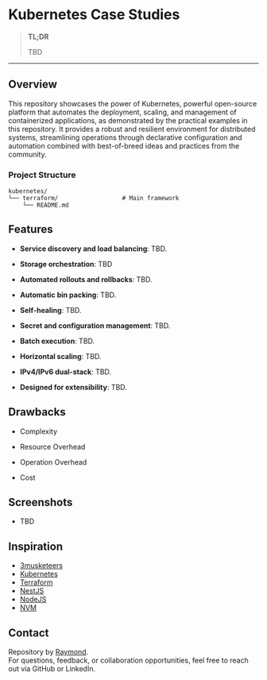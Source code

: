 # Kubernetes Case Studies

> **TL;DR**
>
> TBD

---

## Overview

This repository showcases the power of Kubernetes, powerful open-source platform that automates the deployment, scaling, and management of containerized applications, as demonstrated by the practical examples in this repository. It provides a robust and resilient environment for distributed systems, streamlining operations through declarative configuration and automation combined with best-of-breed ideas and practices from the community.

### Project Structure

```
kubernetes/
└── terraform/                  # Main framework
    └── README.md
```

## Features

- **Service discovery and load balancing**: TBD.

- **Storage orchestration**: TBD

- **Automated rollouts and rollbacks**: TBD.

- **Automatic bin packing**: TBD.

- **Self-healing**: TBD.

- **Secret and configuration management**: TBD.

- **Batch execution**: TBD.

- **Horizontal scaling**: TBD.

- **IPv4/IPv6 dual-stack**: TBD.

- **Designed for extensibility**: TBD.

## Drawbacks

- Complexity

- Resource Overhead

- Operation Overhead

- Cost

## Screenshots

- TBD

## Inspiration

- [3musketeers](https://3musketeers.io/)
- [Kubernetes](https://kubernetes.io/)
- [Terraform](https://developer.hashicorp.com/terraform/)
- [NestJS](https://awesome-nestjs.com/resources/examples.html)
- [NodeJS](https://nodejs.org/en)
- [NVM](https://github.com/nvm-sh/nvm)


## Contact

Repository by [Raymond](https://github.com/raymondsquared).  
For questions, feedback, or collaboration opportunities, feel free to reach out via GitHub or LinkedIn.
